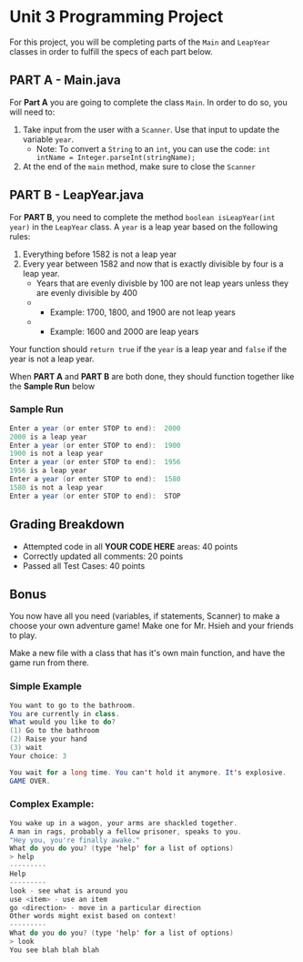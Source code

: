 # Unit 3 Programming Project

For this project, you will be completing parts of the `Main` and `LeapYear` classes in order to fulfill the specs of each part below.

## PART A - Main.java

For **Part A** you are going to complete the class `Main`. In order to do so, you will need to:

1. Take input from the user with a `Scanner`. Use that input to update the variable `year`.
   - Note: To convert a `String` to an `int`, you can use the code: `int intName = Integer.parseInt(stringName);`
2. At the end of the `main` method, make sure to close the `Scanner`

## PART B - LeapYear.java

For **PART B**, you need to complete the method `boolean isLeapYear(int year)` in the `LeapYear` class. A `year` is a leap year based on the following rules:

1. Everything before 1582 is not a leap year
2. Every year between 1582 and now that is exactly divisible by four is a leap year.
   - Years that are evenly divisble by 100 are not leap years unless they are evenly divisible by 400
   - - Example: 1700, 1800, and 1900 are not leap years
   - - Example: 1600 and 2000 are leap years

Your function should `return true` if the `year` is a leap year and `false` if the year is not a leap year.

When **PART A** and **PART B** are both done, they should function together like the **Sample Run** below

### Sample Run

```java
Enter a year (or enter STOP to end):  2000
2000 is a leap year
Enter a year (or enter STOP to end):  1900
1900 is not a leap year
Enter a year (or enter STOP to end):  1956
1956 is a leap year
Enter a year (or enter STOP to end):  1580
1580 is not a leap year
Enter a year (or enter STOP to end):  STOP
```

## Grading Breakdown

- Attempted code in all **YOUR CODE HERE** areas: 40 points
- Correctly updated all comments: 20 points
- Passed all Test Cases: 40 points

## Bonus

You now have all you need (variables, if statements, Scanner) to make a choose your own adventure game!
Make one for Mr. Hsieh and your friends to play. 

Make a new file with a class that has it's own main function, and have the game run from there.

### Simple Example

```java
You want to go to the bathroom. 
You are currently in class. 
What would you like to do?
(1) Go to the bathroom
(2) Raise your hand
(3) wait
Your choice: 3

You wait for a long time. You can't hold it anymore. It's explosive. 
GAME OVER. 
```

### Complex Example: 
```java
You wake up in a wagon, your arms are shackled together. 
A man in rags, probably a fellow prisoner, speaks to you. 
"Hey you, you're finally awake."
What do you do you? (type 'help' for a list of options)
> help
---------
Help
---------
look - see what is around you
use <item> - use an item
go <direction> - move in a particular direction
Other words might exist based on context! 
---------
What do you do you? (type 'help' for a list of options)
> look
You see blah blah blah
```
 

  